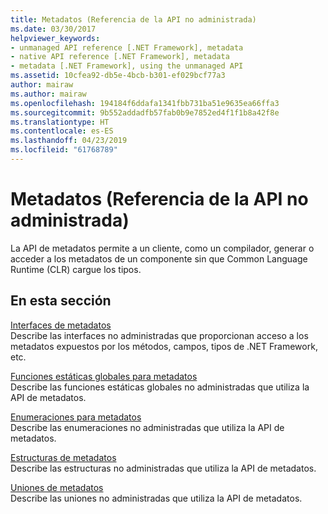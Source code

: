 ```yaml
---
title: Metadatos (Referencia de la API no administrada)
ms.date: 03/30/2017
helpviewer_keywords:
- unmanaged API reference [.NET Framework], metadata
- native API reference [.NET Framework], metadata
- metadata [.NET Framework], using the unmanaged API
ms.assetid: 10cfea92-db5e-4bcb-b301-ef029bcf77a3
author: mairaw
ms.author: mairaw
ms.openlocfilehash: 194184f6ddafa1341fbb731ba51e9635ea66ffa3
ms.sourcegitcommit: 9b552addadfb57fab0b9e7852ed4f1f1b8a42f8e
ms.translationtype: HT
ms.contentlocale: es-ES
ms.lasthandoff: 04/23/2019
ms.locfileid: "61768789"
---
```

# <a name="metadata-unmanaged-api-reference"></a>Metadatos (Referencia de la API no administrada)
La API de metadatos permite a un cliente, como un compilador, generar o acceder a los metadatos de un componente sin que Common Language Runtime (CLR) cargue los tipos.  
  
## <a name="in-this-section"></a>En esta sección  
 [Interfaces de metadatos](../../../../docs/framework/unmanaged-api/metadata/metadata-interfaces.md)  
 Describe las interfaces no administradas que proporcionan acceso a los metadatos expuestos por los métodos, campos, tipos de .NET Framework, etc.  
  
 [Funciones estáticas globales para metadatos](../../../../docs/framework/unmanaged-api/metadata/metadata-global-static-functions.md)  
 Describe las funciones estáticas globales no administradas que utiliza la API de metadatos.  
  
 [Enumeraciones para metadatos](../../../../docs/framework/unmanaged-api/metadata/metadata-enumerations.md)  
 Describe las enumeraciones no administradas que utiliza la API de metadatos.  
  
 [Estructuras de metadatos](../../../../docs/framework/unmanaged-api/metadata/metadata-structures.md)  
 Describe las estructuras no administradas que utiliza la API de metadatos.  
  
 [Uniones de metadatos](../../../../docs/framework/unmanaged-api/metadata/metadata-unions.md)  
 Describe las uniones no administradas que utiliza la API de metadatos.
